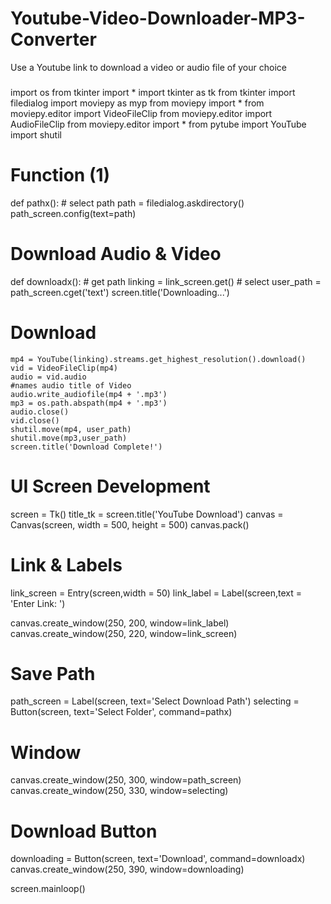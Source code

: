 # Youtube-Video-Downloader-MP3-Converter
Use a Youtube link to download a video or audio file of your choice
###

import os
from tkinter import *
import tkinter as tk
from tkinter import filedialog
import moviepy as myp
from moviepy import *
from moviepy.editor import VideoFileClip
from moviepy.editor import AudioFileClip
from moviepy.editor import *
from pytube import YouTube
import shutil



# Function (1)

def pathx():
    # select path
    path = filedialog.askdirectory()
    path_screen.config(text=path)
    
# Download Audio & Video
def downloadx():
    # get path
    linking = link_screen.get()
    # select
    user_path = path_screen.cget('text')
    screen.title('Downloading...')
    
# Download 
    mp4 = YouTube(linking).streams.get_highest_resolution().download()
    vid = VideoFileClip(mp4)
    audio = vid.audio
    #names audio title of Video
    audio.write_audiofile(mp4 + '.mp3')
    mp3 = os.path.abspath(mp4 + '.mp3')
    audio.close()
    vid.close()
    shutil.move(mp4, user_path)
    shutil.move(mp3,user_path)
    screen.title('Download Complete!')
    
    
# UI Screen Development
screen = Tk()
title_tk = screen.title('YouTube Download')
canvas = Canvas(screen, width = 500, height = 500)
canvas.pack()


# Link & Labels
link_screen = Entry(screen,width = 50)
link_label = Label(screen,text = 'Enter Link: ')

canvas.create_window(250, 200, window=link_label)
canvas.create_window(250, 220, window=link_screen)

# Save Path
path_screen = Label(screen, text='Select Download Path')
selecting = Button(screen, text='Select Folder', command=pathx)

# Window
canvas.create_window(250, 300, window=path_screen)
canvas.create_window(250, 330, window=selecting)
    
# Download Button
downloading = Button(screen, text='Download', command=downloadx)
canvas.create_window(250, 390, window=downloading)


screen.mainloop()

